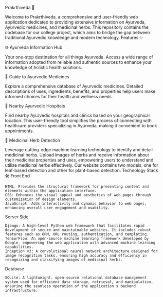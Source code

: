 Prakrthiveda 🌿

Welcome to Prakrthiveda, a comprehensive and user-friendly web application dedicated to providing extensive information on Ayurveda, Ayurvedic medicines, and medicinal herbs. This repository contains the codebase for our college project, which aims to bridge the gap between traditional Ayurvedic knowledge and modern technology.
Features ✨

🌐 Ayurveda Information Hub

Your one-stop destination for all things Ayurveda. Access a wide range of information adopted from reliable and authentic sources to enhance your knowledge of holistic health solutions.

💊 Guide to Ayurvedic Medicines

Explore a comprehensive database of Ayurvedic medicines. Detailed descriptions of uses, ingredients, benefits, and properties help users make informed choices for their health and wellness needs.

🏥 Nearby Ayurvedic Hospitals

Find nearby Ayurvedic hospitals and clinics based on your geographical location. This user-friendly tool simplifies the process of connecting with healthcare providers specializing in Ayurveda, making it convenient to book appointments.

🍃 Medicinal Herb Detection

Leverage cutting-edge machine learning technology to identify and detail medicinal herbs. Upload images of herbs and receive information about their medicinal properties and uses, empowering users to understand and utilize medicinal herbs effectively. Our website contains two models, one for leaf-based detection and other for plant-based detection.
Technology Stack 🛠️
Front End

    HTML: Provides the structural framework for presenting content and elements within the application interface.
    CSS: Enhances the visual appeal and aesthetics of web pages through customization of design elements.
    JavaScript: Adds interactivity and dynamic behavior to web pages, enhancing overall user engagement and usability.

Server Side

    Django: A high-level Python web framework that facilitates rapid development of secure and maintainable websites. It includes robust features such as ORM, URL routing, authentication, and templating.
    TensorFlow: An open-source machine learning framework developed by Google, empowering the web application with advanced machine learning capabilities.
    Inception v3: A convolutional neural network architecture designed for image recognition tasks, ensuring high accuracy and efficiency in recognizing and classifying images of medicinal herbs.

Database

    SQLite: A lightweight, open-source relational database management system used for efficient data storage, retrieval, and manipulation, ensuring the seamless operation of the application's backend infrastructure.
